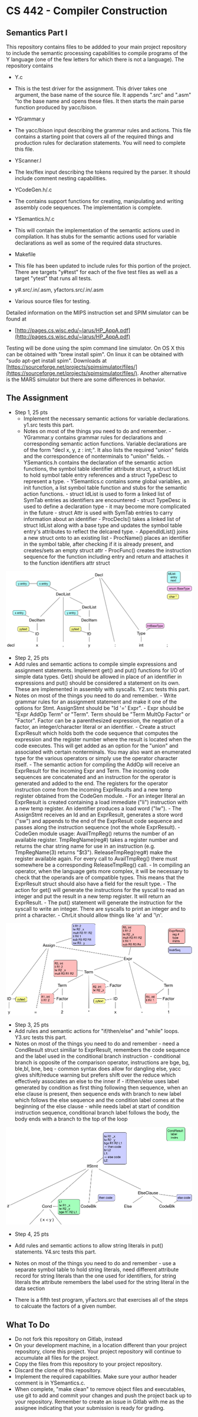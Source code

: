 # CS 442 - Compiler Construction
## Semantics Part I

This repository contains files to be addded to your main project repository to include the semantic processing capabilities to compile programs of the Y language (one of the few letters for which there is not a language). The repository contains

- Y.c
 - This is the test driver for the assignment. This driver takes one argument, the base name of the source file. It appends ".src" and ".asm" "to the base name and opens these files. It then starts the main parse function produced by yacc/bison. 

- YGrammar.y
 - The yacc/bison input describing the grammar rules and actions. This file contains a starting point that covers all of the required things and production rules for declaration statements. You will need to complete this file. 

- YScanner.l
 - The lex/flex input describing the tokens required by the parser. It should include comment nesting capabilities.
 
- YCodeGen.h/.c
 - The contains support functions for creating, manipulating and writing assembly code sequences. The implementation is complete.

- YSemantics.h/.c
 - This will contain the implementation of the semantic actions used in compilation. It has stubs for the semantic actions used for variable declarations as well as some of the required data structures.

- Makefile
- This file has been updated to include rules for this portion of the project. There are targets "y#test" for each of the five test files as well as a target "ytest" that runs all tests. 

- y#.src/.in/.asm, yfactors.src/.in/.asm
 - Various source files for testing.

Detailed information on the MIPS instruction set and SPIM simulator can be found at

* [http://pages.cs.wisc.edu/~larus/HP_AppA.pdf](http://pages.cs.wisc.edu/~larus/HP_AppA.pdf)

Testing will be done using the spim command line simulator. On OS X this can be obtained with "brew install spim". On linux it can be obtained with "sudo apt-get install spim". Downloads at [https://sourceforge.net/projects/spimsimulator/files/](https://sourceforge.net/projects/spimsimulator/files/). Another alternative is the MARS simulator but there are some differences in behavior. 

## The Assignment

- Step 1, 25 pts
  - Implement the necessary semantic actions for variable declarations. y1.src tests this part. 
  - Notes on most of the things you need to do and remember.
        - YGrammar.y contains grammar rules for declarations and corresponding semantic action functions. Variable declarations are of the form "decl x, y, z : int;". It also lists the required "union" fields and the correspondence of nonterminals to "union" fields.
        - YSemantics.h contains the declaration of the semantic action functions, the symbol table identifier attribute struct, a struct IdList to hold symbol table entry references and a struct TypeDesc to represent a type. 
        - YSemantics.c contains some global variables, an init function, a list symbol table function and stubs for the semantic action functions. 
        - struct IdList is used to form a linked list of SymTab entries as identifiers are encountered
        - struct TypeDesc is used to define a declaration type - it may become more complicated in the future
        - struct Attr is used with SymTab entries to carry information about an identifier
        - ProcDecls() takes a linked list of struct IdList along with a base type and updates the symbol table entry's attributes to reflect the delcared type. 
        - AppendIdList() joins a new struct onto to an existing list
        - ProcName() places an identifier in the symbol table, after checking if it is already present, and creates/sets an empty struct attr
        - ProcFunc() creates the instruction sequence for the function including entry and return and attaches it to the function identifiers attr struct

![Decl](SemanticsTrees-Decl.png)

- Step 2, 25 pts
 - Add rules and semantic actions to compile simple expressions and assignment statements. Implement get() and put() functions for I/O of simple data types. Get() should be allowed in place of an identifier in expressions and put() should be considered a statement on its own. These are implemented in assembly with syscalls. Y2.src tests this part. 
 - Notes on most of the things you need to do and remember.
        - Write grammar rules for an assignment statement and make it one of the options for Stmt. AssignStmt should be "Id '=' Expr".
        - Expr should be "Expr AddOp Term" or "Term". Term should be "Term MultOp Factor" or "Factor". Factor can be a parenthesized expression, the negation of a factor, an integer/character literal or an identifier.
        - Create a struct ExprResult which holds both the code sequence that computes the expression and the register number where the result is located when the code executes. This will get added as an option for the "union" and associated with certain nonterminals. You may also want an enumerated type for the various operators or simply use the operator character itself. 
        - The semantic action for compiling the AddOp will receive an ExprResult for the incoming Expr and Term. The incoming code sequences are concatenated and an instruction for the operator is generated and added to the end. The registers for the operator instruction come from the incoming ExprResults and a new temp register obtained from the CodeGen module. 
        - For an integer literal an ExprResult is created containing a load immediate ("li") instruction with a new temp register. An identifier produces a load word ("lw").
        - The AssignStmt receives an Id and an ExprResult, generates a store word ("sw") and appends to the end of the ExprResult code sequence and passes along the instruction sequence (not the whole ExprResult). 
        - CodeGen module usage: AvailTmpReg() returns the number of an available register. TmpRegName(reg#) takes a register number and returns the char string name for use in an instruction (e.g. TmpRegName(3) returns "$t3"). ReleaseTmpReg(reg#) make the register available again. For every call to AvailTmpReg() there must somewhere be a corresponding ReleaseTmpReg() call.
        - In compiling an operator, when the language gets more complex, it will be necessary to check that the operands are of compatible types. This means that the ExprResult struct should also have a field for the result type.
        - The action for get() will generate the instructions for the syscall to read an integer and put the result in a new temp register. It will return an ExprResult.
        - The put() statement will generate the instruction for the syscall to write an integer. There are syscalls to print an integer and to print a character. 
        - ChrLit should allow things like 'a' and '\n'.

![Decl](SemanticsTrees-Expr.png)

- Step 3, 25 pts
 - Add rules and semantic actions for "if/then/else" and "while" loops. Y3.src tests this part. 
 - Notes on most of the things you need to do and remember
        - need a CondResult struct similiar to ExprResult, remembers the code sequence and the label used in the conditional branch instruction
        - conditional branch is opposite of the comparison operator, instructions are bge, bg, ble,bl, bne, beq
        - common syntax does allow for dangling else, yacc gives shift/reduce warning but prefers shift over the reduce which effectively associates an else to the inner if
        - if/then/else uses label generated by condition as first thing following then sequence, when an else clause is present, then sequence ends with branch to new label which follows the else sequence and the condition label comes at the beginning of the else clause
        - while needs label at start of condition instruction sequence, conditional branch label follows the body, the body ends with a branch to the top of the loop

![Decl](SemanticsTrees-If.png)

- Step 4, 25 pts
 - Add rules and semantic actions to allow string literals in put() statements. Y4.src tests this part. 
 - Notes on most of the things you need to do and remember
        - use a separate symbol table to hold string literals, need different attribute record for string literals than the one used for identifiers, for string literals the attribute remembers the label used for the string literal in the data section

- There is a fifth test program, yFactors.src that exercises all of the steps to calcuate the factors of a given number. 

 
## What To Do

- Do not fork this repository on Gitlab, instead
- On your development machine, in a location different than your project repository, clone this project. Your project repository will continue to accumulate all files for the project. 
- Copy the files from this repository to your project repository.
- Discard the clone of this repository.
- Implement the required capabilities. Make sure your author header comment is in YSemantics.c.
- When complete, "make clean" to remove object files and executables, use git to add and commit your changes and push the project back up to your repository. Remember to create an issue in Gitlab with me as the assignee indicating that your submission is ready for grading. 

